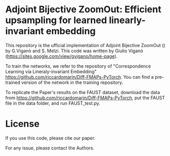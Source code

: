 # Adjoint Bijective ZoomOut: Efficient upsampling for learned linearly-invariant embedding
This repository is the ufficial implementation of Adjoint Bijective ZoomOut () by G.Viganò and S. Melzi.
This code was written by Giulio Viganò (https://sites.google.com/view/gvigano/home-page).

To train the networks, we refer to the repository of "Correspondence Learning via Lineraly-invariant Embedding" https://github.com/riccardomarin/Diff-FMAPs-PyTorch.
You can find a pre-trained version of the network in the training repository.

To replicate the Paper's results on the FAUST dataset, download the data from https://github.com/riccardomarin/Diff-FMAPs-PyTorch, put the FAUST file in the data folder, and run FAUST_test.py.

# License

If you use this code, please cite our paper.

For any issue, please contact the Authors. 

